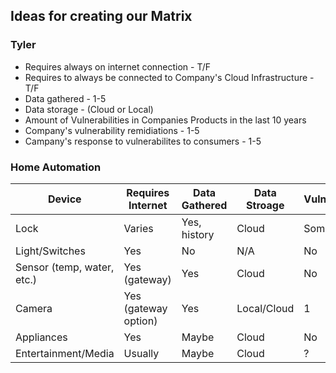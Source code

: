 ## Ideas for creating our Matrix

### Tyler

- Requires always on internet connection - T/F
- Requires to always be connected to Company's Cloud Infrastructure - T/F
- Data gathered - 1-5
- Data storage - (Cloud or Local)
- Amount of Vulnerabilities in Companies Products in the last 10 years
- Company's vulnerability remidiations - 1-5
- Campany's response to vulnerabilites to consumers - 1-5

### Home Automation
| Device      | Requires Internet | Data Gathered | Data Stroage |  Vulnerabilities | Resolved Vulnerabilities | Response |
| ----------- | ----------- | ----------- | -------| ---------- | ------- | ------|
| Lock | Varies      | Yes, history | Cloud | Some | Some | Poor |
| Light/Switches | Yes | No | N/A | No | N/A | N/A | 
| Sensor (temp, water, etc.) | Yes (gateway) | Yes | Cloud |No | N/A | N/A |
| Camera | Yes (gateway option) | Yes | Local/Cloud | 1 | Some | Some |
| Appliances | Yes | Maybe |Cloud |No | N/A | N/A|
| Entertainment/Media| Usually | Maybe | Cloud | ? | ? | ? |
